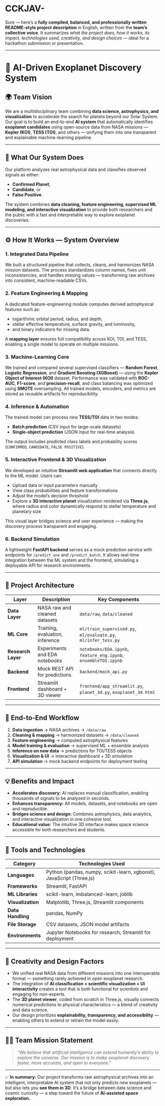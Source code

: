 # CCKJAV-
Sure — here’s a **fully compiled, balanced, and professionally written README-style project description** in English, written from the **team’s collective voice**.
It summarizes *what the project does, how it works, its impact, technologies used, creativity, and design choices* — ideal for a hackathon submission or presentation.

---

# 🚀 **AI-Driven Exoplanet Discovery System**

## 🌍 **Team Vision**

We are a multidisciplinary team combining **data science, astrophysics, and visualization** to accelerate the search for planets beyond our Solar System.
Our goal is to build an end-to-end **AI system** that automatically identifies **exoplanet candidates** using open-source data from NASA missions — **Kepler (KOI)**, **TESS (TOI)**, and others — unifying them into one transparent and explainable machine-learning pipeline.

---

## 🧭 **What Our System Does**

Our platform analyzes real astrophysical data and classifies observed signals as either:

* **Confirmed Planet**,
* **Candidate**, or
* **False Positive**.

The system combines **data cleaning, feature engineering, supervised ML modeling, and interactive visualization** to provide both researchers and the public with a fast and interpretable way to explore exoplanet discoveries.

---

## ⚙️ **How It Works — System Overview**

### 1. **Integrated Data Pipeline**

We built a structured pipeline that collects, cleans, and harmonizes NASA mission datasets.
The process standardizes column names, fixes unit inconsistencies, and handles missing values — transforming raw archives into consistent, machine-readable CSVs.

### 2. **Feature Engineering & Mapping**

A dedicated feature-engineering module computes derived astrophysical features such as:

* logarithmic orbital period, radius, and depth,
* stellar effective temperature, surface gravity, and luminosity,
* and binary indicators for missing data.

A **mapping layer** ensures full compatibility across KOI, TOI, and TESS, enabling a single model to operate on multiple missions.

### 3. **Machine-Learning Core**

We trained and compared several supervised classifiers — **Random Forest**, **Logistic Regression**, and **Gradient Boosting (XGBoost)** — using the **Kepler Object of Interest (KOI)** dataset.
Performance was validated with **ROC-AUC**, **F1-score**, and **precision-recall**, and class balancing was optimized using **SMOTE** oversampling.
All trained models, encoders, and metrics are stored as reusable artifacts for reproducibility.

### 4. **Inference & Automation**

The trained model can process new **TESS/TOI** data in two modes:

* **Batch prediction** (CSV input for large-scale datasets)
* **Single-object prediction** (JSON input for real-time analysis)

The output includes predicted class labels and probability scores (`CONFIRMED`, `CANDIDATE`, `FALSE POSITIVE`).

### 5. **Interactive Frontend & 3D Visualization**

We developed an intuitive **Streamlit web application** that connects directly to the ML model.
Users can:

* Upload data or input parameters manually
* View class probabilities and feature transformations
* Adjust the model’s decision threshold
* Explore a **3D interactive planet** visualization rendered via **Three.js**, where radius and color dynamically respond to stellar temperature and planetary size

This visual layer bridges science and user experience — making the discovery process transparent and engaging.

### 6. **Backend Simulation**

A lightweight **FastAPI backend** serves as a mock prediction service with endpoints for `/predict_one` and `/predict_batch`.
It allows real-time integration between the ML system and the frontend, simulating a deployable API for research environments.

---

## 🧩 **Project Architecture**

| Layer              | Description                     | Key Components                                                   |
| ------------------ | ------------------------------- | ---------------------------------------------------------------- |
| **Data Layer**     | NASA raw and cleaned datasets   | `data/raw`, `data/cleaned`                                       |
| **ML Core**        | Training, evaluation, inference | `ml/train_supervised.py`, `ml/evaluate.py`, `ml/infer_tess.py`   |
| **Research Layer** | Experiments and EDA notebooks   | `notebooks/EDA.ipynb`, `feature_eng.ipynb`, `ensembleTOI.ipynb`  |
| **Backend**        | Mock REST API for predictions   | `backend/mock_api.py`                                            |
| **Frontend**       | Streamlit dashboard + 3D viewer | `frontend/app_streamlit.py`, `planet_3d.py`, `exoplanet_3d.html` |

---

## 🌠 **End-to-End Workflow**

1. **Data ingestion** → NASA archives → `/data/raw`
2. **Cleaning & mapping** → harmonized datasets → `/data/cleaned`
3. **Feature engineering** → computed astrophysical features
4. **Model training & evaluation** → supervised ML + ensemble analysis
5. **Inference on new data** → predictions for TOI/TESS objects
6. **Visualization & UI** → interactive dashboard + 3D simulation
7. **API simulation** → mock backend endpoints for deployment testing

---

## 💡 **Benefits and Impact**

* **Accelerates discovery:** AI replaces manual classification, enabling thousands of signals to be analyzed in seconds.
* **Enhances transparency:** All models, datasets, and notebooks are open and reproducible.
* **Bridges science and design:** Combines astrophysics, data analytics, and interactive visualization in one cohesive tool.
* **Educational value:** The intuitive 3D interface makes space science accessible for both researchers and students.

---

## 🧰 **Tools and Technologies**

| Category          | Technologies Used                                                    |
| ----------------- | -------------------------------------------------------------------- |
| **Languages**     | Python (pandas, numpy, scikit-learn, xgboost), JavaScript (Three.js) |
| **Frameworks**    | Streamlit, FastAPI                                                   |
| **ML Libraries**  | scikit-learn, imbalanced-learn, joblib                               |
| **Visualization** | Matplotlib, Three.js, Streamlit components                           |
| **Data Handling** | pandas, NumPy                                                        |
| **File Storage**  | CSV datasets, JSON model artifacts                                   |
| **Environments**  | Jupyter Notebooks for research, Streamlit for deployment             |

---

## 🌌 **Creativity and Design Factors**

* We unified real NASA data from different missions into one interoperable format — something rarely achieved in open exoplanet research.
* The integration of **AI classification + scientific visualization + UI interactivity** creates a tool that is both functional for scientists and engaging for non-experts.
* The **3D planet viewer**, coded from scratch in Three.js, visually connects numerical predictions to physical characteristics — a blend of creativity and data science.
* Our design prioritizes **explainability, transparency, and accessibility** — enabling others to extend or retrain the model easily.

---

## 👩‍🚀 **Team Mission Statement**

> *“We believe that artificial intelligence can extend humanity’s ability to explore the universe.
> Our mission is to make exoplanet discovery faster, more accurate, and open to everyone.”*

---

✅ **In summary:**
Our project transforms raw astrophysical archives into an intelligent, interpretable AI system that not only predicts new exoplanets — but also lets you **see them in 3D**.
It’s a bridge between data science and cosmic curiosity — a step toward the future of **AI-assisted space exploration.**
